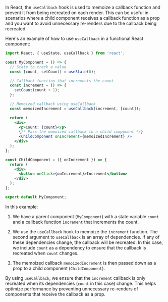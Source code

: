 In React, the `useCallback` hook is used to memoize a callback function and prevent it from being recreated on each render. This can be useful in scenarios where a child component receives a callback function as a prop and you want to avoid unnecessary re-renders due to the callback being recreated.

Here's an example of how to use `useCallback` in a functional React component:

```jsx
import React, { useState, useCallback } from 'react';

const MyComponent = () => {
  // State to track a value
  const [count, setCount] = useState(0);

  // Callback function that increments the count
  const increment = () => {
    setCount(count + 1);
  };

  // Memoized callback using useCallback
  const memoizedIncrement = useCallback(increment, [count]);

  return (
    <div>
      <p>Count: {count}</p>
      {/* Pass the memoized callback to a child component */}
      <ChildComponent onIncrement={memoizedIncrement} />
    </div>
  );
};

const ChildComponent = ({ onIncrement }) => {
  return (
    <div>
      <button onClick={onIncrement}>Increment</button>
    </div>
  );
};

export default MyComponent;
```

In this example:

1. We have a parent component (`MyComponent`) with a state variable `count` and a callback function `increment` that increments the count.

2. We use the `useCallback` hook to memoize the `increment` function. The second argument to `useCallback` is an array of dependencies. If any of these dependencies change, the callback will be recreated. In this case, we include `count` as a dependency to ensure that the callback is recreated when `count` changes.

3. The memoized callback `memoizedIncrement` is then passed down as a prop to a child component (`ChildComponent`).

By using `useCallback`, we ensure that the `increment` callback is only recreated when its dependencies (`count` in this case) change. This helps optimize performance by preventing unnecessary re-renders of components that receive the callback as a prop.